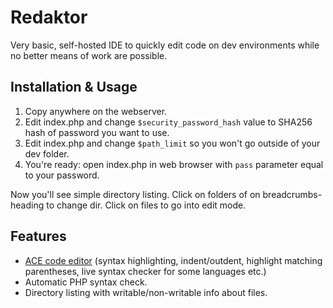 # Redaktor
Very basic, self-hosted IDE to quickly edit code on dev environments while no better means of work are possible.

## Installation & Usage

1. Copy anywhere on the webserver.
2. Edit index.php and change `$security_password_hash` value to SHA256 hash of password you want to use.
3. Edit index.php and change `$path_limit` so you won't go outside of your dev folder.
3. You're ready: open index.php in web browser with `pass` parameter equal to your password.

Now you'll see simple directory listing. Click on folders of on breadcrumbs-heading to change dir. Click on files to go into edit mode.

## Features

* [ACE code editor](https://ace.c9.io/) (syntax highlighting, indent/outdent, highlight matching parentheses, live syntax checker for some languages etc.)
* Automatic PHP syntax check.
* Directory listing with writable/non-writable info about files.
